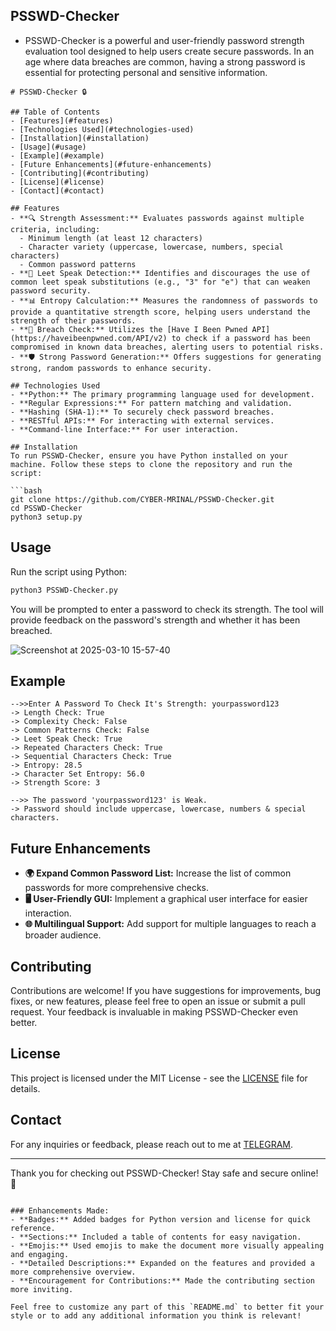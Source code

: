 ## PSSWD-Checker
- PSSWD-Checker is a powerful and user-friendly password strength evaluation tool designed to help users create secure passwords. In an age where data breaches are common, having a strong password is essential for protecting personal and sensitive information.

```
# PSSWD-Checker 🔒

## Table of Contents
- [Features](#features)
- [Technologies Used](#technologies-used)
- [Installation](#installation)
- [Usage](#usage)
- [Example](#example)
- [Future Enhancements](#future-enhancements)
- [Contributing](#contributing)
- [License](#license)
- [Contact](#contact)

## Features
- **🔍 Strength Assessment:** Evaluates passwords against multiple criteria, including:
  - Minimum length (at least 12 characters)
  - Character variety (uppercase, lowercase, numbers, special characters)
  - Common password patterns
- **🚫 Leet Speak Detection:** Identifies and discourages the use of common leet speak substitutions (e.g., "3" for "e") that can weaken password security.
- **📊 Entropy Calculation:** Measures the randomness of passwords to provide a quantitative strength score, helping users understand the strength of their passwords.
- **🔐 Breach Check:** Utilizes the [Have I Been Pwned API](https://haveibeenpwned.com/API/v2) to check if a password has been compromised in known data breaches, alerting users to potential risks.
- **🛡️ Strong Password Generation:** Offers suggestions for generating strong, random passwords to enhance security.

## Technologies Used
- **Python:** The primary programming language used for development.
- **Regular Expressions:** For pattern matching and validation.
- **Hashing (SHA-1):** To securely check password breaches.
- **RESTful APIs:** For interacting with external services.
- **Command-line Interface:** For user interaction.

## Installation
To run PSSWD-Checker, ensure you have Python installed on your machine. Follow these steps to clone the repository and run the script:

```bash
git clone https://github.com/CYBER-MRINAL/PSSWD-Checker.git
cd PSSWD-Checker
python3 setup.py
```

## Usage
Run the script using Python:

```bash
python3 PSSWD-Checker.py
```

You will be prompted to enter a password to check its strength. The tool will provide feedback on the password's strength and whether it has been breached.

![Screenshot at 2025-03-10 15-57-40](https://github.com/user-attachments/assets/3f55a8c1-0284-4c4c-be87-78a030697453)


## Example
```
-->>Enter A Password To Check It's Strength: yourpassword123
-> Length Check: True
-> Complexity Check: False
-> Common Patterns Check: False
-> Leet Speak Check: True
-> Repeated Characters Check: True
-> Sequential Characters Check: True
-> Entropy: 28.5
-> Character Set Entropy: 56.0
-> Strength Score: 3

-->> The password 'yourpassword123' is Weak.
-> Password should include uppercase, lowercase, numbers & special characters.
```

## Future Enhancements
- **🌍 Expand Common Password List:** Increase the list of common passwords for more comprehensive checks.
- **🖥️ User-Friendly GUI:** Implement a graphical user interface for easier interaction.
- **🌐 Multilingual Support:** Add support for multiple languages to reach a broader audience.

## Contributing
Contributions are welcome! If you have suggestions for improvements, bug fixes, or new features, please feel free to open an issue or submit a pull request. Your feedback is invaluable in making PSSWD-Checker even better.

## License
This project is licensed under the MIT License - see the [LICENSE](LICENSE) file for details.

## Contact
For any inquiries or feedback, please reach out to me at [TELEGRAM](https://t.me/CYBERMRINAL).

---

Thank you for checking out PSSWD-Checker! Stay safe and secure online! 🔐
```

### Enhancements Made:
- **Badges:** Added badges for Python version and license for quick reference.
- **Sections:** Included a table of contents for easy navigation.
- **Emojis:** Used emojis to make the document more visually appealing and engaging.
- **Detailed Descriptions:** Expanded on the features and provided a more comprehensive overview.
- **Encouragement for Contributions:** Made the contributing section more inviting.

Feel free to customize any part of this `README.md` to better fit your style or to add any additional information you think is relevant!

